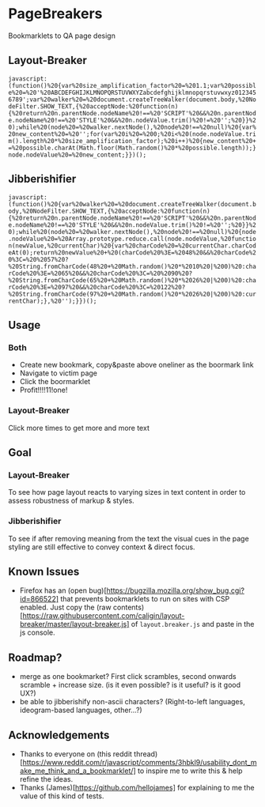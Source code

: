 # PageBreakers

Bookmarklets to QA page design

## Layout-Breaker

`javascript:(function()%20{var%20size_amplification_factor%20=%201.1;var%20possible%20=%20'%20ABCDEFGHIJKLMNOPQRSTUVWXYZabcdefghijklmnopqrstuvwxyz0123456789';var%20walker%20=%20document.createTreeWalker(document.body,%20NodeFilter.SHOW_TEXT,{%20acceptNode:%20function(n){%20return%20n.parentNode.nodeName%20!==%20'SCRIPT'%20&&%20n.parentNode.nodeName%20!==%20'STYLE'%20&&%20n.nodeValue.trim()%20!=%20'';%20}}%20);while%20(node%20=%20walker.nextNode(),%20node%20!==%20null)%20{var%20new_content%20=%20'';for(var%20i%20=%200;%20i<%20(node.nodeValue.trim().length%20*%20size_amplification_factor);%20i++)%20{new_content%20+=%20possible.charAt(Math.floor(Math.random()%20*%20possible.length));}node.nodeValue%20=%20new_content;}})();`

## Jibberishifier

`javascript:(function()%20{var%20walker%20=%20document.createTreeWalker(document.body,%20NodeFilter.SHOW_TEXT,{%20acceptNode:%20function(n){%20return%20n.parentNode.nodeName%20!==%20'SCRIPT'%20&&%20n.parentNode.nodeName%20!==%20'STYLE'%20&&%20n.nodeValue.trim()%20!=%20'';%20}}%20);while%20(node%20=%20walker.nextNode(),%20node%20!==%20null)%20{node.nodeValue%20=%20Array.prototype.reduce.call(node.nodeValue,%20function(newValue,%20currentChar)%20{var%20charCode%20=%20currentChar.charCodeAt(0);return%20newValue%20+%20(charCode%20%3E=%2048%20&&%20charCode%20%3C=%20%2057%20?%20String.fromCharCode(48%20+%20Math.random()%20*%2010%20|%200)%20:charCode%20%3E=%2065%20&&%20charCode%20%3C=%20%2090%20?%20String.fromCharCode(65%20+%20Math.random()%20*%2026%20|%200)%20:charCode%20%3E=%2097%20&&%20charCode%20%3C=%20122%20?%20String.fromCharCode(97%20+%20Math.random()%20*%2026%20|%200)%20:currentChar);},%20'');}})();`

## Usage

### Both

- Create new bookmark, copy&paste above oneliner as the boormark link
- Navigate to victim page
- Click the boormarklet
- Profit!!!!11!one!

### Layout-Breaker

Click more times to get more and more text

## Goal


### Layout-Breaker

To see how page layout reacts to varying sizes in text content in order to assess robustness of markup & styles.

### Jibberishifier

To see if after removing meaning from the text the visual cues in the page styling are still effective to convey context & direct focus.

## Known Issues

- Firefox has an (open bug)[https://bugzilla.mozilla.org/show_bug.cgi?id=866522] that prevents bookmarklets to run on sites with CSP enabled. Just copy the (raw contents)[https://raw.githubusercontent.com/caligin/layout-breaker/master/layout-breaker.js] of `layout.breaker.js` and paste in the js console.

## Roadmap?

- merge as one bookmarket? First click scrambles, second onwards scramble + increase size. (is it even possible? is it useful? is it good UX?)
- be able to jibberishify non-ascii characters? (Right-to-left languages, ideogram-based languages, other...?)

## Acknowledgements

- Thanks to everyone on (this reddit thread)[https://www.reddit.com/r/javascript/comments/3hbkl9/usability_dont_make_me_think_and_a_bookmarklet/] to inspire me to write this & help refine the ideas.
- Thanks (James)[https://github.com/hellojames] for explaining to me the value of this kind of tests.